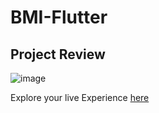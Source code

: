 # BMI-Flutter

## Project Review 

![image](https://github.com/user-attachments/assets/a5386446-f28e-4473-98e1-7fa8ee4a0159)

Explore your live Experience [here](https://bmi-calculator-flutter.netlify.app/)
